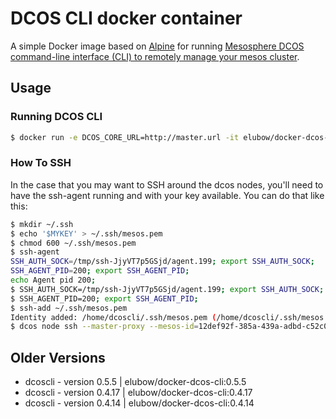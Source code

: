 # DCOS CLI docker container

A simple Docker image based on [Alpine](https://registry.hub.docker.com/_/alpine/) for running [Mesosphere DCOS command-line interface (CLI) to remotely manage your mesos cluster](https://docs.mesosphere.com/using/cli/).

## Usage

### Running DCOS CLI

```bash
$ docker run -e DCOS_CORE_URL=http://master.url -it elubow/docker-dcos-cli
```

### How To SSH
In the case that you may want to SSH around the dcos nodes, you'll need to have the ssh-agent running and with your key available. You can do that like this:

```bash
$ mkdir ~/.ssh
$ echo '$MYKEY' > ~/.ssh/mesos.pem
$ chmod 600 ~/.ssh/mesos.pem
$ ssh-agent
SSH_AUTH_SOCK=/tmp/ssh-JjyVT7p5GSjd/agent.199; export SSH_AUTH_SOCK;
SSH_AGENT_PID=200; export SSH_AGENT_PID;
echo Agent pid 200;
$ SSH_AUTH_SOCK=/tmp/ssh-JjyVT7p5GSjd/agent.199; export SSH_AUTH_SOCK;
$ SSH_AGENT_PID=200; export SSH_AGENT_PID;
$ ssh-add ~/.ssh/mesos.pem
Identity added: /home/dcoscli/.ssh/mesos.pem (/home/dcoscli/.ssh/mesos.pem)
$ dcos node ssh --master-proxy --mesos-id=12def92f-385a-439a-adbd-c52c0e61cf4d-S0
```

## Older Versions
* dcoscli - version 0.5.5 | elubow/docker-dcos-cli:0.5.5
* dcoscli - version 0.4.17 | elubow/docker-dcos-cli:0.4.17
* dcoscli - version 0.4.14 | elubow/docker-dcos-cli:0.4.14
